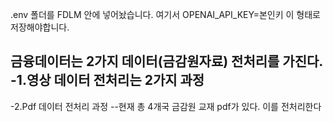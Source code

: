
.env 폴더를 FDLM 안에 넣어놨습니다. 여기서
OPENAI_API_KEY=본인키
이 형태로 저장해야합니다.

금융데이터는 2가지 데이터(금감원자료) 전처리를 가진다.
-1.영상 데이터 전처리는 2가지 과정
-- 
-2.Pdf 데이터 전처리 과정
--현재 총 4개국 금감원 교재 pdf가 있다. 이를 전처리한다
